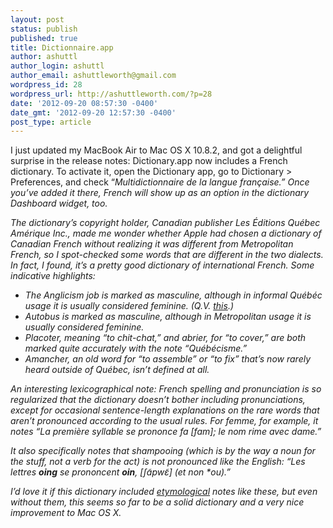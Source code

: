 ```yaml
---
layout: post
status: publish
published: true
title: Dictionnaire.app
author: ashuttl
author_login: ashuttl
author_email: ashuttleworth@gmail.com
wordpress_id: 28
wordpress_url: http://ashuttleworth.com/?p=28
date: '2012-09-20 08:57:30 -0400'
date_gmt: '2012-09-20 12:57:30 -0400'
post_type: article
---
```

I just updated my MacBook Air to Mac OS X 10.8.2, and got a delightful surprise in the release notes: Dictionary.app now includes a French dictionary. To activate it, open the Dictionary app, go to Dictionary > Preferences, and check “<em>Multidictionnaire de la langue fran&ccedil;aise.” Once you’ve added it there, French will show up as an option in the dictionary Dashboard widget, too.

The dictionary’s copyright holder, Canadian publisher Les &Eacute;ditions Qu&eacute;bec Am&eacute;rique Inc., made me wonder whether Apple had chosen a dictionary of Canadian French without realizing it was different from Metropolitan French, so I spot-checked some words that are different in the two dialects. In fact, I found, it’s a pretty good dictionary of international French. Some indicative highlights:

* The Anglicism _job_ is marked as masculine, although in informal Qu&eacute;b&eacute;c usage it is usually considered feminine. (Q.V. <a href="http://en.wikipedia.org/wiki/La_Job">this</a>.)
* _Autobus_ is marked as masculine, although in Metropolitan usage it is usually considered feminine.
* _Placoter_, meaning “to chit-chat,” and _abrier_, for “to cover,” are both marked quite accurately with the note “Qu&eacute;b&eacute;cisme.”
* _Amancher_, an old word for “to assemble” or “to fix” that’s now rarely heard outside of Qu&eacute;bec, isn’t defined at all.

An interesting lexicographical note: French spelling and pronunciation is so regularized that the dictionary doesn’t bother including pronunciations, except for occasional sentence-length explanations on the rare words that aren’t pronounced according to the usual rules. For _femme_, for example, it notes “La premi&egrave;re syllable se prononce fa [fam]; le nom rime avec _dame_.”

It also specifically notes that shampooing (which is by the way a noun for the stuff, not a verb for the act) is not pronounced like the English: “Les lettres **oing** se prononcent **oin**, [ʃɑ̃pwɛ̃] (et non *ou).”

I’d love it if this dictionary included [etymological](http://www.cnrtl.fr/etymologie/abandon) notes like these, but even without them, this seems so far to be a solid dictionary and a very nice improvement to Mac OS X.

